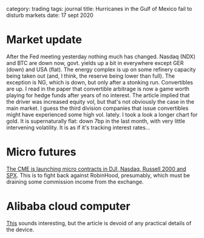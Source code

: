 category: trading
tags: journal
title: Hurricanes in the Gulf of Mexico fail to disturb markets
date: 17 sept 2020

# Market update

After the Fed meeting yesterday nothing much has changed. Nasdaq (NDX) and BTC are down now, govt. yields up a bit in everywhere except GER (down) and USA (flat).
The energy complex is up on some refinery capacity being taken out (and, I think, the reserve being lower than full).
The exception is NG, which is down, but only after a stonking run.
Convertibles are up. I read in the paper that convertible arbitrage is now a game worth playing for hedge funds after years of no interest. 
The article implied that the driver was increased equity vol, but that's not obviously the case in the main market.
I guess the third division companies that issue convertibles might have experienced some high vol. lately.
I took a look a longer chart for gold. It is supernaturally flat: down 7bp in the last month, with very little intervening volatility. It is as if it's tracking interest rates...

# Micro futures

[The CME is launching micro contracts in DJI, Nasdaq, Russell 2000 and SPX](https://www.cmegroup.com/education/courses/micro-e-mini-futures/micro-e-mini-futures-products-overview.html).
This is to fight back against RobinHood, presumably, which must be draining some commission income from the exchange.

# Alibaba cloud computer

[This](https://asia.nikkei.com/Business/China-tech/Alibaba-targets-cloud-market-with-China-s-answer-to-Chromebook) sounds interesting, but the article is devoid of any practical details of the device.
